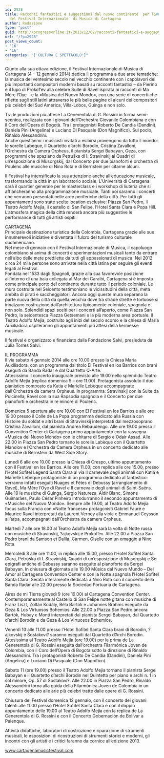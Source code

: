 ```yaml
---
id: 2928
title: Racconti fantastici e suggestioni dal nuovo continente  per l&#039;8a edizione
  del Festival Internazionale  di Musica di Cartagena
author: Redazione
type: "post"
guid: http://progressonline.it/2013/12/02/racconti-fantastici-e-suggestioni-dal-nuovo-continente-per-l8a-edizione-del-festival-internazionale-di-musica-di-cartagena/
url: "/?p=2928"
post_views_count:
- '16'
- '16'
categories: "['CULTURA E SPETTACOLO']"
---
```


Giunto alla sua ottava edizione, il Festival Internazionale di Musica di Cartagena (4 – 12 gennaio 2014) dedica il programma a due aree tematiche: la musica del ventesimo secolo nel vecchio continente con i capolavori dei più importanti compositori moderni basati su racconti fantastici – da Pierino e il lupo di Prokof’ev alla celebre Suite di Ravel ispirata ai racconti di Ma Mère l’Oye – e la «Musica del Nuovo Mondo», con una serie di concerti che riflette sugli stili latini attraverso le più belle pagine di alcuni dei compositori più celebri del Sud America, Villa-Lobos, Guinga e non solo.

Tra le produzioni più attese La Cenerentola di G. Rossini in forma semi-scenica, realizzata con i giovani dell’Orchestra Giovanile Colombiana e con il Coro dell’Opera di Bogotà. Tra i protagonisti Roberto De Candia (Dandini), Daniela Pini (Angelina) e Luciano Di Pasquale (Don Magnifico). Sul podio, Rinaldo Alessandrini.   
Anche quest’anno i musicisti invitati a esibirsi provengono da tutto il mondo: le sorelle Labèque, il Quartetto d’archi Borodin, Cristina Zavalloni, l’Orchestra da Camera Orpheus, il pianista Sergei Babayan, Geza, con programmi che spaziano da Petruška di I. Stravinskij ai Quadri di un’esposizione di Musorgskij, dal Concerto per due pianoforti e orchestra di Poulenc alle musiche di Nino Rota e di Bernstein per citarne alcuni.

Il Festival ha intensificato la sua attenzione anche all’educazione musicale, trasformando la città in un laboratorio sociale. L’Università di Cartagena sarà il quartier generale per le masterclass e i workshop di liuteria che si affiancheranno alla programmazione musicale. Tanti poi saranno i concerti che verranno presentati nelle aree periferiche della città. Per tutti gli appuntamenti sono state scelte location esclusive: Piazza San Pedro, il Teatro Adolfo Mejía, il castello di San Felipe, l’Hotel Santa Clara e Popa Hill. L’atmosfera magica della città renderà ancora più suggestive le performance di tutti gli artisti ospiti.

CARTAGENA  
Principale destinazione turistica della Colombia, Cartagena grazie alle sue innumerevoli iniziative è diventata il fulcro del turismo culturale sudamericano.   
Nel mese di gennaio con il Festival Internazionale di Musica, il capoluogo colombiano si anima di concerti e sperimentazioni musicali tanto da entrare nell’albo delle mete predilette da tutti gli appassionati di musica. Nel 2012 circa 24 mila persone sono arrivate nella città latina per seguire gli eventi legati al Festival.  
Fondata nel 1533 dagli Spagnoli, grazie alla sua favorevole posizione all’interno di una baia collegata al Mar dei Caraibi, Cartagena si è imposta come principale porto del continente durante tutto il periodo coloniale. Le mura costruite nel Seicento testimoniano le vicissitudini della città, meta ambita di pirati e saccheggiatori. Ancora oggi queste mura separano la parte nuova della città da quella vecchia dove tra strade strette e tortuose si innalzano costruzione dall’architettura tipicamente coloniale, spagnola e non solo. Splendidi spazi scelti per i concerti all’aperto, come Piazza San Pedro, la seicentesca Piazza Getsemani e la più moderna area portuale. Il Teatro Adolfo Mejía, costruito agli inizi del secolo scorso e la chiesa di María Auxiliadora ospiteranno gli appuntamenti più attesi della kermesse musicale.

Il festival è organizzato e finanziato dalla Fondazione Salvi, presieduta da Julia Torres Salvi.

IL PROGRAMMA  
Il via sabato 4 gennaio 2014 alle ore 10.00 presso la Chiesa María Auxiliadora, con un programma dal titolo El Festival en los Barrios con brani eseguiti da Banda Radar e dal Quartetto Q-Arte.   
Attesissimo il concerto inaugurale previsto alle 19.00 nello splendido Teatro Adolfo Mejía (replica domenica 5 – ore 11.00). Protagonista assoluto il duo pianistico composto da Katia e Marielle Lebèque accompagnate dall’Orchestra da camera Orpheus. In programma: Stravinskij con la Suite da Pulcinella, Ravel con la sua Rapsodia spagnola e il Concerto per due pianoforti e orchestra in re minore di Poulenc.

Domenica 5 apertura alle ore 10.00 con El Festival en los Barrios e alle ore 19.00 presso il Colle de La Popa programma dedicato alla Russia con Histoire du soldat e altri brani di Stravinskij interpretati dal mezzosoprano Cristina Zavalloni, dal pianista Andrea Rebaudengo. Alle ore 19.00 presso il Convention Center di Cartagena primo appuntamento con la rassegna «Musica del Nuovo Mondo» con le chitarre di Sergio e Odair Assad. Alle 22.00 in Piazza San Pedro tornano le sorelle Labèque con il Quartetto Manolov e l’Orchestra da Camera Orpheus in un concerto dedicato alle musiche di Bernstein da West Side Story.

Lunedì 6 alle ore 10.00 presso la Chiesa di Crespo, ultimo appuntamento con il Festival en los Barrios. Alle ore 11.00, con replica alle ore 15.00, presso l’Hotel Sofitel Legend Santa Clara al via Il carnevale degli animali con Katia e Marielle Lebèque protagoniste di un programma dedicato al fantastico: verranno infatti eseguiti Nuages et Fètes di Debussy (arrangiamento di Ravel), Ma Mère l’Oye di Ravel e Il carnevale degli animali di Saint-Saëns.   
Alle 19 le musiche di Guinga, Sérgio Natureza, Aldir Blanc, Simone Guimarães, Paulo César Pinheiro introdurranno il secondo appuntamento di «Musiche del Nuovo Mondo». Sempre alle 19.00, al Teatro Adolfo Mejía focus sulla Francia con «Notte francese» protagonisti Gabriel Fauré e Maurice Ravel interpretati da Laurent Verney alla viola e Emmanuel Ceysson all’arpa, accompagnati dall’Orchestra da camera Orpheus.

Martedì 7 alle ore 18.00 al Teatro Adolfo Mejía sarà la volta di Notte russa con musiche di Stravinskij, ?ajkovskij e Prokof’ev. Alle 22.00 a Piazza San Pedro brani da Samson et Dalila, Carmen, Giselle con un omaggio a Nino Rota.

Mercoledì 8 alle ore 11.00, in replica alle 15.00, presso l’Hotel Sofitel Santa Clara, Petruška di I. Stravinskij, Quadri di un’esposizione di Musorgskij e Sei epigrafi antiche di Debussy saranno eseguite al pianoforte da Sergei Babayan. In chiusura di giornata alle 19.00 Música dal Nuevo Mundo – Del Amor al Cartagena Convention Center e con la Notte spagnola l’Hotel Sofitel Santa Clara. Serata interamente dedicata a Nino Rota con il concerto della Banda Radar alle 22.00 presso la Sociedad Portuaria de Cartagena.

Aires de mi Tierra giovedì 9 (ore 19.00) al Cartagena Convention Center. Contemporaneamente al Castello di San Felipe notte gitana con musiche di Franz Liszt, Zoltán Kodály, Béla Bartók e Johannes Brahms eseguite da Geza &amp; Los Virtuosos Bohemios. Alle 22.00 a Piazza San Pedro ancora Bartók, Hubay e Monti interpretati dal pianista Sergei Babayan, dal Quartetto d’archi Borodin e da Geza &amp; Los Virtuosos Bohemios.

Venerdì 10 alle 11.00 presso l’Hotel Sofitel Santa Clara brani di Borodin, ?ajkovskij e Šostakovi? saranno eseguiti dal Quartetto d’Archi Borodin. Attesissima al Teatro Adolfo Mejía (ore 19.00) per la prima de La Cenerentola di G. Rossini eseguita dall’orchestra Filarmónica Joven de Colombia, con il Coro dell’Opera di Bogotà sotto la direzione di Rinaldo Alessandrini. Tra i protagonisti Roberto De Candia (Dandini), Daniela Pini (Angelina) e Luciano Di Pasquale (Don Magnifico).

Sabato 11 (ore 19.00) presso il Teatro Adolfo Mejía tornano il pianista Sergei Babayan e il Quartetto d’archi Borodin nel Quintetto per piano e archi n. 1 in sol minore, Op. 57 di Šostakovi?. Alle 22.00 in Piazza San Pedro, Rinaldo Alessandrini torna alla guida della Filarmónica Joven de Colombia in un concerto dedicato alle arie più celebri tratte dalle opere di G. Rossini.

Chiusura del Festival domenica 12 gennaio, con il concerto dei giovani talenti alle 11.00 presso l’Hotel Sofitel Santa Clara e con il doppio appuntamento delle 19.00 al Teatro Adolfo Mejía con la replica de La Cenerentola di G. Rossini e con il Concerto Gobernación de Bolívar a Palenque.

Attività didattiche, laboratori di costruzione e riparazione di strumenti musicali, le esposizioni di ricostruzioni di strumenti storici e moderni, gli incontri con gli artisti e i critici faranno da cornice all’edizione 2013.

www.cartagenamusicfestival.com